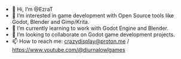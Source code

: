 - 👋 Hi, I’m @EzraT
- 👀 I’m interested in game development with Open Source tools like Godot, Blender and Gimp/Krita.
- 🌱 I’m currently learning to work with Godot Engine and Blender.
- 💞️ I’m looking to collaborate on Godot game development projects.
- 📫 How to reach me: crazydisplay@proton.me / https://www.youtube.com/@diurnalowlgames

<!---
EzraT/EzraT is a ✨ special ✨ repository because its `README.md` (this file) appears on your GitHub profile.
You can click the Preview link to take a look at your changes.
--->
